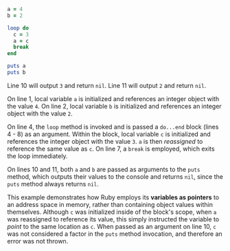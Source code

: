 ```Ruby
a = 4
b = 2

loop do  
  c = 3  
  a = c  
  break
end

puts a
puts b
```

Line 10 will output `3` and return `nil`. Line 11 will output `2` and return `nil`.

On line 1, local variable `a` is initialized and references an integer object with the value `4`. On line 2, local variable `b` is initialized and references an integer object with the value `2`.

On line 4, the `loop` method is invoked and is passed a `do...end` block (lines 4 - 8) as an argument. Within the block, local variable `c` is initialized and references the integer object with the value `3`. `a` is then *reassigned* to reference the same value as `c`. On line 7, a `break` is employed, which exits the loop immediately.

On lines 10 and 11, both `a` and `b` are passed as arguments to the `puts` method, which outputs their values to the console and returns `nil`, since the `puts` method always returns `nil`.

This example demonstrates how Ruby employs its **variables as pointers** to an address space in memory, rather than containing object values within themselves. Although `c` was initialized inside of the block's scope, when `a` was reassigned to reference its value, this simply instructed the variable to *point* to the same location as `c`. When passed as an argument on line 10, `c` was not considered a factor in the `puts` method invocation, and therefore an error was not thrown.